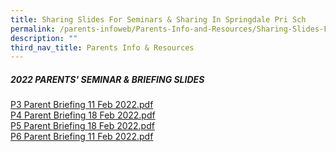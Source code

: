 ```yaml
---
title: Sharing Slides For Seminars & Sharing In Springdale Pri Sch
permalink: /parents-infoweb/Parents-Info-and-Resources/Sharing-Slides-For-Seminars-and-Sharing
description: ""
third_nav_title: Parents Info & Resources
---
```

#####  2022 PARENTS' SEMINAR & BRIEFING SLIDES 

[P3 Parent Briefing 11 Feb 2022.pdf](/files/P3%20Parent%20Briefing%2011%20Feb%202022.pdf)<br>
[P4 Parent Briefing 18 Feb 2022.pdf](/files/P4%20Parent%20Briefing%2018%20Feb%202022.pdf)<br>
[P5 Parent Briefing 18 Feb 2022.pdf](/files/P5%20Parent%20Briefing%2018%20Feb%202022.pdf)<br>
[P6 Parent Briefing 11 Feb 2022.pdf](/files/P6%20Parent%20Briefing%2011%20Feb%202022.pdf)